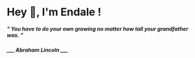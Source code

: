 <h1 title="head"> Hey 👋, I'm Endale !</h1>

**<h5><i>" You have to do your own growing no matter how tall your grandfather was. "</i></h5>**

*<b>___ Abraham Lincoln ___</b>*
